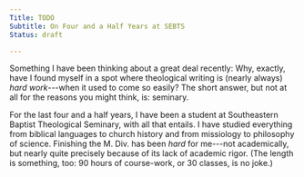 ```yaml
---
Title: TODO
Subtitle: On Four and a Half Years at SEBTS
Status: draft

---
```



Something I have been thinking about a great deal recently: Why, exactly, have I found myself in a spot where theological writing is (nearly always) *hard work*---when it used to come so easily? The short answer, but not at all for the reasons you might think, is: seminary.

For the last four and a half years, I have been a student at Southeastern Baptist Theological Seminary, with all that entails. I have studied everything from biblical languages to church history and from missiology to philosophy of science. Finishing the M. Div. has been *hard* for me---not academically, but nearly quite precisely because of its lack of academic rigor. (The length is something, too: 90 hours of course-work, or 30 classes, is no joke.)
